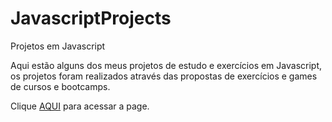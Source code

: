 # JavascriptProjects
Projetos em Javascript

 Aqui estão alguns dos meus projetos de estudo e exercícios em Javascript, os projetos foram realizados através das propostas de exercícios e games de cursos e bootcamps.
 
 Clique <a href="https://nbasbor.github.io/JavascriptProjects/">AQUI</a> para acessar a page.
